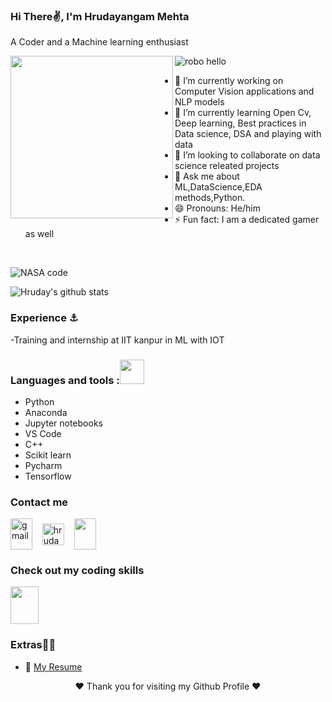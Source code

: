 ### Hi There✌, I'm  Hrudayangam Mehta
A Coder and a Machine learning enthusiast<br>

<img align="left" width="260" height="260" src="https://media.giphy.com/media/USV0ym3bVWQJJmNu3N/giphy.gif">

![robo hello](https://user-images.githubusercontent.com/51138087/93663951-39922d00-fa20-11ea-952b-48da7a6e5381.gif)<br>


- 🔭 I’m currently working on Computer Vision applications and NLP models 
- 🌱 I’m currently learning Open Cv, Deep learning, Best practices in Data science, DSA and playing with data
- 👯 I’m looking to collaborate on data science releated projects
- 💬 Ask me about  ML,DataScience,EDA methods,Python.
- 😄 Pronouns: He/him
- ⚡ Fun fact: I am a dedicated gamer as well

<br>

![NASA code](https://media.giphy.com/media/ZVik7pBtu9dNS/giphy.gif)

![Hruday's github stats](https://github-readme-stats.vercel.app/api?username=Hrudayangam-Mehta&show_icons=true&theme=radical) 



### Experience ⚓ 

-Training and internship at IIT kanpur in ML with IOT

### Languages and tools :<img src="https://camo.githubusercontent.com/40dff491d4e8123af55298ef908faedb66c463e5/68747470733a2f2f6d656469612e67697068792e636f6d2f6d656469612f57556c706c634d704f43456d5447427442572f67697068792e676966" width="39px">


- Python
- Anaconda
- Jupyter notebooks
- VS Code
- C++
- Scikit learn
- Pycharm
- Tensorflow

### Contact me

<p align="left">
   <a href="mailto:mehtahruday@gmail.com"><img align="center" src="https://cdn.jsdelivr.net/npm/simple-icons@3.0.1/icons/gmail.svg" alt="gmail" height="50" width="35" /></a> &nbsp;&nbsp;
  <a href="https://www.linkedin.com/in/hrudaymehta/" target="_blank"><img align="center" src="https://cdn.jsdelivr.net/npm/simple-icons@3.0.1/icons/linkedin.svg" alt="hrudaymehta height="60" width="35" /></a> &nbsp;&nbsp;
  <a href="https://www.instagram.com/hruday_mehta/"><img align="center" src="https://cdn.jsdelivr.net/npm/simple-icons@3.0.1/icons/instagram.svg" alt="" height="50" width="35" /></a> &nbsp;&nbsp;
<!--     <a href="https://www.snapchat.com/add/hrudayangamnmeh"><img align="center" src="https://cdn.jsdelivr.net/npm/simple-icons@3.0.1/icons/snapchat.svg" alt="bhanot_kushal" height="50" width="35" /></a> &nbsp;&nbsp; -->

</p>

### Check out my coding skills
<p align="left">
  <a href="https://www.hackerrank.com/" target="_blank"><img align="center" src="https://cdn.jsdelivr.net/npm/simple-icons@3.0.1/icons/hackerrank.svg" alt="" height="60" width="45" /></a> &nbsp;&nbsp;
</p>

### Extras🎈🎈
- 📜 [My Resume](https://drive.google.com/file/d/1lZhCDE1Z1wzxYykElLFRghjDhHr_Z-qg/view?usp=sharing)


<p align="center"> 
❤️ Thank you for visiting my Github Profile ❤️</b>
</p>
